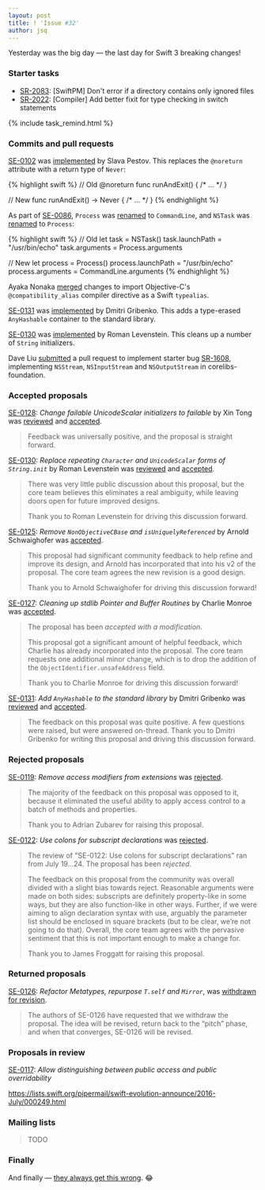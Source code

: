 ```yaml
---
layout: post
title: ! 'Issue #32'
author: jsq
---
```


Yesterday was the big day &mdash; the last day for Swift 3 breaking changes!

<!--excerpt-->

### Starter tasks

- [SR-2083](https://bugs.swift.org/browse/SR-2083): [SwiftPM] Don't error if a directory contains only ignored files
- [SR-2022](https://bugs.swift.org/browse/SR-2022): [Compiler] Add better fixit for type checking in switch statements

{% include task_remind.html %}

### Commits and pull requests

[SE-0102](https://github.com/apple/swift-evolution/blob/master/proposals/0102-noreturn-bottom-type.md) was [implemented](https://github.com/apple/swift/pull/3658) by Slava Pestov. This replaces the `@noreturn` attribute with a return type of `Never`:

{% highlight swift %}
// Old
@noreturn func runAndExit() { /* ... */ }

// New
func runAndExit() -> Never { /* ... */ }
{% endhighlight %}

As part of [SE-0086](https://github.com/apple/swift-evolution/blob/master/proposals/0086-drop-foundation-ns.md), `Process` was [renamed](https://github.com/apple/swift/pull/3598) to `CommandLine`, and `NSTask` was [renamed](https://github.com/apple/swift/pull/3670) to `Process`:

{% highlight swift %}
// Old
let task = NSTask()
task.launchPath = "/usr/bin/echo"
task.arguments = Process.arguments

// New
let process = Process()
process.launchPath = "/usr/bin/echo"
process.arguments = CommandLine.arguments
{% endhighlight %}

Ayaka Nonaka [merged](https://github.com/apple/swift/pull/3745) changes to import Objective-C's `@compatibility_alias` compiler directive as a Swift `typealias`.

[SE-0131](https://github.com/apple/swift-evolution/blob/master/proposals/0131-anyhashable.md) was [implemented](https://github.com/apple/swift/pull/3554) by Dmitri Gribenko. This adds a type-erased `AnyHashable` container to the standard library.

[SE-0130](https://github.com/apple/swift-evolution/blob/master/proposals/0130-string-initializers-cleanup.md) was [implemented](https://github.com/apple/swift/pull/3758) by Roman Levenstein. This cleans up a number of `String` initializers.

Dave Liu [submitted](https://github.com/apple/swift-corelibs-foundation/pull/482) a pull request to implement starter bug [SR-1608](https://bugs.swift.org/browse/SR-1608), implementing `NSStream`, `NSInputStream` and `NSOutputStream` in corelibs-foundation.

### Accepted proposals

[SE-0128](https://github.com/apple/swift-evolution/blob/master/proposals/0128-unicodescalar-failable-initializer.md): *Change failable UnicodeScalar initializers to failable* by Xin Tong was [reviewed](https://lists.swift.org/pipermail/swift-evolution-announce/2016-July/000252.html) and [accepted](https://lists.swift.org/pipermail/swift-evolution-announce/2016-July/000259.html).

> Feedback was universally positive, and the proposal is straight forward.

[SE-0130](https://github.com/apple/swift-evolution/blob/master/proposals/0130-string-initializers-cleanup.md): *Replace repeating `Character` and `UnicodeScalar` forms of `String.init`* by Roman Levenstein was [reviewed](https://lists.swift.org/pipermail/swift-evolution-announce/2016-July/000253.html) and [accepted](https://lists.swift.org/pipermail/swift-evolution-announce/2016-July/000260.html).

> There was very little public discussion about this proposal, but the core team believes this eliminates a real ambiguity, while leaving doors open for future improved designs.
>
> Thank you to Roman Levenstein for driving this discussion forward.

[SE-0125](https://github.com/apple/swift-evolution/blob/master/proposals/0125-remove-nonobjectivecbase.md): *Remove `NonObjectiveCBase` and `isUniquelyReferenced`* by Arnold Schwaighofer was [accepted](https://lists.swift.org/pipermail/swift-evolution-announce/2016-July/000261.html).

> This proposal had significant community feedback to help refine and improve its design, and Arnold has incorporated that into his v2 of the proposal.  The core team agrees the new revision is a good design.
>
> Thank you to Arnold Schwaighofer for driving this discussion forward!

[SE-0127](https://github.com/apple/swift-evolution/blob/master/proposals/0127-cleaning-up-stdlib-ptr-buffer.md): *Cleaning up stdlib Pointer and Buffer Routines* by Charlie Monroe was [accepted](https://lists.swift.org/pipermail/swift-evolution-announce/2016-July/000262.html).

> The proposal has been *accepted with a modification*.
>
> This proposal got a significant amount of helpful feedback, which Charlie has already incorporated into the proposal.  The core team requests one additional minor change, which is to drop the addition of the `ObjectIdentifier.unsafeAddress` field.
>
> Thank you to Charlie Monroe for driving this discussion forward!

[SE-0131](https://github.com/apple/swift-evolution/blob/master/proposals/0131-anyhashable.md): *Add `AnyHashable` to the standard library* by Dmitri Gribenko was [reviewed](https://lists.swift.org/pipermail/swift-evolution-announce/2016-July/000254.html) and [accepted](https://lists.swift.org/pipermail/swift-evolution-announce/2016-July/000263.html).

> The feedback on this proposal was quite positive.  A few questions were raised, but were answered on-thread.  Thank you to Dmitri Gribenko for writing this proposal and driving this discussion forward.

### Rejected proposals

[SE-0119](https://github.com/apple/swift-evolution/blob/master/proposals/0119-extensions-access-modifiers.md): *Remove access modifiers from extensions* was [rejected](https://lists.swift.org/pipermail/swift-evolution-announce/2016-July/000250.html).

> The majority of the feedback on this proposal was opposed to it, because it eliminated the useful ability to apply access control to a batch of methods and properties.
>
> Thank you to Adrian Zubarev for raising this proposal.

[SE-0122](https://github.com/apple/swift-evolution/blob/master/proposals/0122-use-colons-for-subscript-type-declarations.md): *Use colons for subscript declarations* was [rejected](https://lists.swift.org/pipermail/swift-evolution-announce/2016-July/000258.html).

> The review of "SE-0122: Use colons for subscript declarations" ran from July 19…24. The proposal has been *rejected*.
>
> The feedback on this proposal from the community was overall divided with a slight bias towards reject.  Reasonable arguments were made on both sides: subscripts are definitely property-like in some ways, but they are also function-like in other ways.  Further, if we were aiming to align declaration syntax with use, arguably the parameter list should be enclosed in square brackets (but to be clear, we’re not going to do that).  Overall, the core team agrees with the pervasive sentiment that this is not important enough to make a change for.
>
> Thank you to James Froggatt for raising this proposal.

### Returned proposals

[SE-0126](https://github.com/apple/swift-evolution/blob/master/proposals/0126-refactor-metatypes-repurpose-t-dot-self-and-mirror.md): *Refactor Metatypes, repurpose `T.self` and `Mirror`*, was [withdrawn for revision](https://lists.swift.org/pipermail/swift-evolution-announce/2016-July/000251.html).

> The authors of SE-0126 have requested that we withdraw the proposal.  The idea will be revised, return back to the “pitch” phase, and when that converges, SE-0126 will be revised.

### Proposals in review

[SE-0117](https://github.com/apple/swift-evolution/blob/master/proposals/0117-non-public-subclassable-by-default.md): *Allow distinguishing between public access and public overridability*

https://lists.swift.org/pipermail/swift-evolution-announce/2016-July/000249.html

### Mailing lists

> TODO

### Finally

And finally &mdash; [they always get this wrong](https://twitter.com/jckarter/status/756233032512573440). 😂
